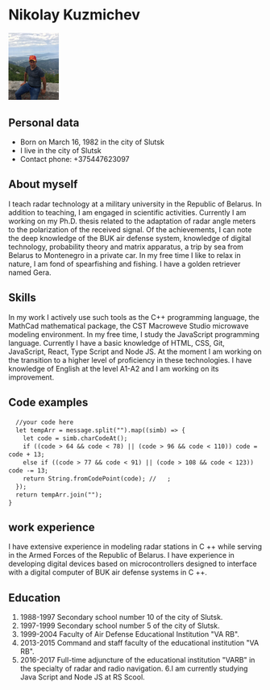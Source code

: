 # Nikolay Kuzmichev
<img src="./photo_2022-05-25_13-59-38.jpg" width="100px" alt="My photo"/>

## Personal data
* Born on March 16, 1982 in the city of Slutsk
* I live in the city of Slutsk
* Contact phone: +375447623097
## About myself
I teach radar technology at a military university in the Republic of Belarus. In addition to teaching, I am engaged in scientific activities. Currently I am working on my Ph.D. thesis related to the adaptation of radar angle meters to the polarization of the received signal. Of the achievements, I can note the deep knowledge of the BUK air defense system, knowledge of digital technology, probability theory and matrix apparatus, a trip by sea from Belarus to Montenegro in a private car. In my free time I like to relax in nature, I am fond of spearfishing and fishing. I have a golden retriever named Gera.

## Skills
In my work I actively use such tools as the C++ programming language, the MathCad mathematical package, the CST Macroweve Studio microwave modeling environment. In my free time, I study the JavaScript programming language. Currently I have a basic knowledge of HTML, CSS, Git, JavaScript, React, Type Script and Node JS. At the moment I am working on the transition to a higher level of proficiency in these technologies. I have knowledge of English at the level A1-A2 and I am working on its improvement.
  
## Code examples
```function rot13(message){
  //your code here
  let tempArr = message.split("").map((simb) => {
    let code = simb.charCodeAt();
    if ((code > 64 && code < 78) || (code > 96 && code < 110)) code = code + 13;
    else if ((code > 77 && code < 91) || (code > 108 && code < 123)) code -= 13;
    return String.fromCodePoint(code); //   ;
  });
  return tempArr.join("");
}
```
## work experience
I have extensive experience in modeling radar stations in C ++ while serving in the Armed Forces of the Republic of Belarus. I have experience in developing digital devices based on microcontrollers designed to interface with a digital computer of BUK air defense systems in C ++.
## Education
1. 1988-1997 Secondary school number 10 of the city of Slutsk.
2. 1997-1999 Secondary school number 5 of the city of Slutsk.
3. 1999-2004 Faculty of Air Defense Educational Institution "VA RB".
4. 2013-2015 Command and staff faculty of the educational institution "VA RB".
5. 2016-2017 Full-time adjuncture of the educational institution "VARB" in the specialty of radar and radio navigation.
6.I am currently studying Java Script and Node JS at RS Scool.
